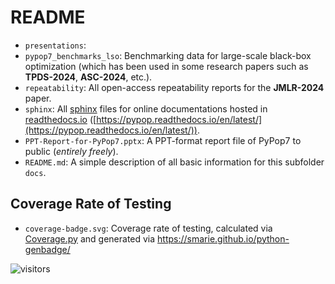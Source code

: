 # README

* `presentations`:
* `pypop7_benchmarks_lso`: Benchmarking data for large-scale black-box optimization (which has
  been used in some research papers such as **TPDS-2024**, **ASC-2024**, etc.).
* `repeatability`: All open-access repeatability reports for the **JMLR-2024** paper.
* `sphinx`: All [sphinx](https://www.sphinx-doc.org/en/master/) files for online documentations
  hosted in [readthedocs.io](https://about.readthedocs.com/?ref=readthedocs.org)
  ([https://pypop.readthedocs.io/en/latest/](https://pypop.readthedocs.io/en/latest/)).
* `PPT-Report-for-PyPop7.pptx`: A PPT-format report file of PyPop7 to public (*entirely freely*).
* `README.md`: A simple description of all basic information for this subfolder `docs`.

## Coverage Rate of Testing

* `coverage-badge.svg`: Coverage rate of testing, calculated via
  [Coverage.py](https://coverage.readthedocs.io/) and generated via
  https://smarie.github.io/python-genbadge/



![visitors](https://visitor-badge.laobi.icu/badge?page_id=Evolutionary-Intelligence.pypop)
